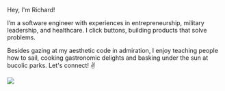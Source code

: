 Hey, I'm Richard! 

I’m a software engineer with experiences in entrepreneurship, military leadership, and healthcare. I click buttons, building products that solve problems. 

Besides gazing at my aesthetic code in admiration, I enjoy teaching people how to sail, cooking gastronomic delights and basking under the sun at bucolic parks. Let's connect! ✌️

![](https://komarev.com/ghpvc/?username=richardyoungdev)


<!---
richardyoungdev/richardyoungdev is a ✨ special ✨ repository because its `README.md` (this file) appears on your GitHub profile.
You can click the Preview link to take a look at your changes.
--->

